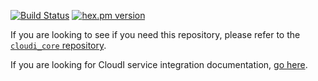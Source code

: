[![Build Status](https://app.travis-ci.com/CloudI/cloudi_service_null.svg?branch=master)](https://app.travis-ci.com/CloudI/cloudi_service_null)
[![hex.pm version](https://img.shields.io/hexpm/v/cloudi_service_null.svg)](https://hex.pm/packages/cloudi_service_null)

If you are looking to see if you need this repository, please refer to the [`cloudi_core` repository](https://github.com/CloudI/cloudi_core#about).

If you are looking for CloudI service integration documentation, [go here](https://github.com/CloudI/CloudI#integration).

